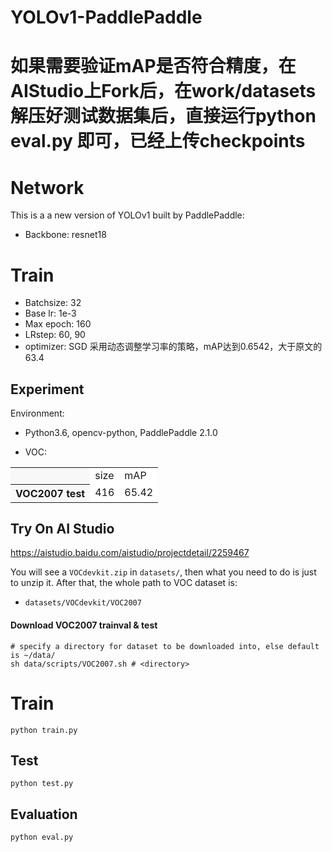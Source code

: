 # YOLOv1-PaddlePaddle

# 如果需要验证mAP是否符合精度，在AIStudio上Fork后，在work/datasets解压好测试数据集后，直接运行python eval.py 即可，已经上传checkpoints

# Network
This is a a new version of YOLOv1 built by PaddlePaddle:
- Backbone: resnet18


# Train
- Batchsize: 32
- Base lr: 1e-3
- Max epoch: 160
- LRstep: 60, 90
- optimizer: SGD
采用动态调整学习率的策略，mAP达到0.6542，大于原文的63.4


## Experiment
Environment:

- Python3.6, opencv-python, PaddlePaddle 2.1.0

- VOC:
<table><tbody>
<tr><th align="left" bgcolor=#f8f8f8> </th>     <td bgcolor=white> size </td><td bgcolor=white> mAP </td></tr>
<tr><th align="left" bgcolor=#f8f8f8> VOC2007 test</th><td bgcolor=white> 416 </td><td bgcolor=white> 65.42</td></tr>
</table></tbody>


## Try On AI Studio
https://aistudio.baidu.com/aistudio/projectdetail/2259467




You will see a ```VOCdevkit.zip``` in ```datasets/```, then what you need to do is just to unzip it. After that, the whole path to VOC dataset is:

- ```datasets/VOCdevkit/VOC2007```


#### Download VOC2007 trainval & test

```Shell
# specify a directory for dataset to be downloaded into, else default is ~/data/
sh data/scripts/VOC2007.sh # <directory>
```


# Train
```Shell
python train.py
```


## Test
```Shell
python test.py
```

## Evaluation
```Shell
python eval.py
```


